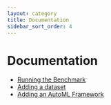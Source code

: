 ```yaml
---
layout: category
title: Documentation
sidebar_sort_order: 4
---
```

# Documentation
 - [Running the Benchmark](README.md#running-benchmarks)
 - [Adding a dataset](extending.md#adding-a-dataset)
 - [Adding an AutoML Framework](extending.md#adding-an-automl-framework)
